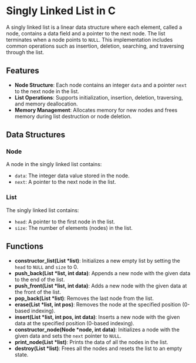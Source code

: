 # Singly Linked List in C

A singly linked list is a linear data structure where each element, called a node, contains a data field and a pointer to the next node. The list terminates when a node points to `NULL`. This implementation includes common operations such as insertion, deletion, searching, and traversing through the list.

## Features

- **Node Structure**: Each node contains an integer `data` and a pointer `next` to the next node in the list.
- **List Operations**: Supports initialization, insertion, deletion, traversing, and memory deallocation.
- **Memory Management**: Allocates memory for new nodes and frees memory during list destruction or node deletion.

## Data Structures

### Node
A node in the singly linked list contains:
- `data`: The integer data value stored in the node.
- `next`: A pointer to the next node in the list.

### List
The singly linked list contains:
- `head`: A pointer to the first node in the list.
- `size`: The number of elements (nodes) in the list.

## Functions

- **constructor_list(List *list)**: Initializes a new empty list by setting the `head` to `NULL` and `size` to 0.
- **push_back(List *list, int data)**: Appends a new node with the given data to the end of the list.
- **push_front(List *list, int data)**: Adds a new node with the given data at the front of the list.
- **pop_back(List *list)**: Removes the last node from the list.
- **erase(List *list, int pos)**: Removes the node at the specified position (0-based indexing).
- **insert(List *list, int pos, int data)**: Inserts a new node with the given data at the specified position (0-based indexing).
- **constructor_node(Node *node, int data)**: Initializes a node with the given data and sets the `next` pointer to `NULL`.
- **print_node(List *list)**: Prints the data of all the nodes in the list.
- **destroy(List *list)**: Frees all the nodes and resets the list to an empty state.

